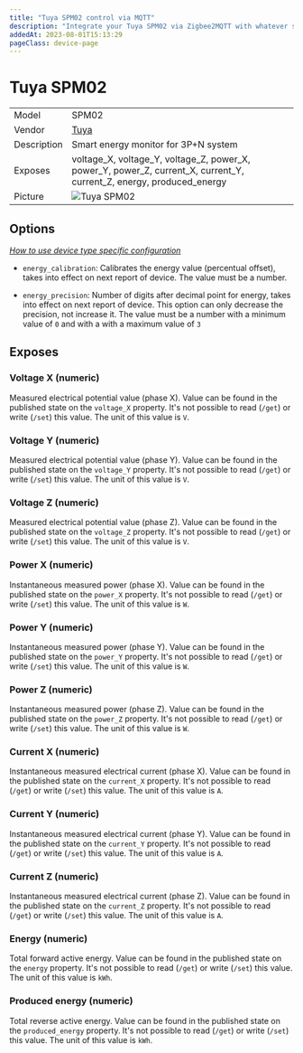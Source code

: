 ```yaml
---
title: "Tuya SPM02 control via MQTT"
description: "Integrate your Tuya SPM02 via Zigbee2MQTT with whatever smart home infrastructure you are using without the vendor's bridge or gateway."
addedAt: 2023-08-01T15:13:29
pageClass: device-page
---
```


<!-- !!!! -->
<!-- ATTENTION: This file is auto-generated through docgen! -->
<!-- You can only edit the "Notes"-Section between the two comment lines "Notes BEGIN" and "Notes END". -->
<!-- Do not use h1 or h2 heading within "## Notes"-Section. -->
<!-- !!!! -->

# Tuya SPM02

|     |     |
|-----|-----|
| Model | SPM02  |
| Vendor  | [Tuya](/supported-devices/#v=Tuya)  |
| Description | Smart energy monitor for 3P+N system |
| Exposes | voltage_X, voltage_Y, voltage_Z, power_X, power_Y, power_Z, current_X, current_Y, current_Z, energy, produced_energy |
| Picture | ![Tuya SPM02](https://www.zigbee2mqtt.io/images/devices/SPM02.png) |


<!-- Notes BEGIN: You can edit here. Add "## Notes" headline if not already present. -->


<!-- Notes END: Do not edit below this line -->



## Options
*[How to use device type specific configuration](../guide/configuration/devices-groups.md#specific-device-options)*

* `energy_calibration`: Calibrates the energy value (percentual offset), takes into effect on next report of device. The value must be a number.

* `energy_precision`: Number of digits after decimal point for energy, takes into effect on next report of device. This option can only decrease the precision, not increase it. The value must be a number with a minimum value of `0` and with a with a maximum value of `3`


## Exposes

### Voltage X (numeric)
Measured electrical potential value (phase X).
Value can be found in the published state on the `voltage_X` property.
It's not possible to read (`/get`) or write (`/set`) this value.
The unit of this value is `V`.

### Voltage Y (numeric)
Measured electrical potential value (phase Y).
Value can be found in the published state on the `voltage_Y` property.
It's not possible to read (`/get`) or write (`/set`) this value.
The unit of this value is `V`.

### Voltage Z (numeric)
Measured electrical potential value (phase Z).
Value can be found in the published state on the `voltage_Z` property.
It's not possible to read (`/get`) or write (`/set`) this value.
The unit of this value is `V`.

### Power X (numeric)
Instantaneous measured power (phase X).
Value can be found in the published state on the `power_X` property.
It's not possible to read (`/get`) or write (`/set`) this value.
The unit of this value is `W`.

### Power Y (numeric)
Instantaneous measured power (phase Y).
Value can be found in the published state on the `power_Y` property.
It's not possible to read (`/get`) or write (`/set`) this value.
The unit of this value is `W`.

### Power Z (numeric)
Instantaneous measured power (phase Z).
Value can be found in the published state on the `power_Z` property.
It's not possible to read (`/get`) or write (`/set`) this value.
The unit of this value is `W`.

### Current X (numeric)
Instantaneous measured electrical current (phase X).
Value can be found in the published state on the `current_X` property.
It's not possible to read (`/get`) or write (`/set`) this value.
The unit of this value is `A`.

### Current Y (numeric)
Instantaneous measured electrical current (phase Y).
Value can be found in the published state on the `current_Y` property.
It's not possible to read (`/get`) or write (`/set`) this value.
The unit of this value is `A`.

### Current Z (numeric)
Instantaneous measured electrical current (phase Z).
Value can be found in the published state on the `current_Z` property.
It's not possible to read (`/get`) or write (`/set`) this value.
The unit of this value is `A`.

### Energy (numeric)
Total forward active energy.
Value can be found in the published state on the `energy` property.
It's not possible to read (`/get`) or write (`/set`) this value.
The unit of this value is `kWh`.

### Produced energy (numeric)
Total reverse active energy.
Value can be found in the published state on the `produced_energy` property.
It's not possible to read (`/get`) or write (`/set`) this value.
The unit of this value is `kWh`.

